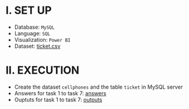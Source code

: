 # I. SET UP
- Database: `MySQL`
- Language: `SQL`
- Visualization: `Power BI`
- Dataset: [ticket.csv](data/raw_data/ticket.csv)

# II. EXECUTION
- Create the dataset `cellphones` and the table `ticket` in MySQL server
- Answers for task 1 to task 7: [answers](src)
- Ouptuts for task 1 to task 7: [outputs](data/processed_data)
